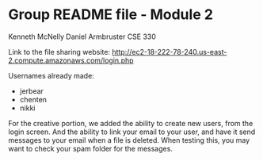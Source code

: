 # Group README file - Module 2

Kenneth McNelly
Daniel Armbruster
CSE 330

Link to the file sharing website:
http://ec2-18-222-78-240.us-east-2.compute.amazonaws.com/login.php

Usernames already made: 
- jerbear 
- chenten 
- nikki


For the creative portion, we added the ability to create new users, from the login screen. And the ability to link your email to your user, and have it send messages to your email when a file is deleted. When testing this, you may want to check your spam folder for the messages. 